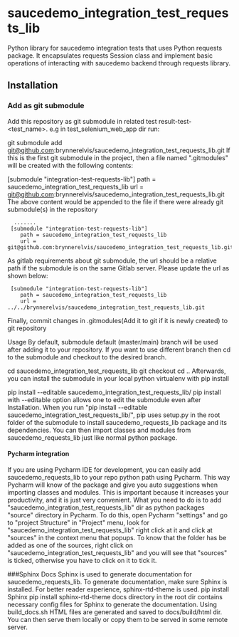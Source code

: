 # saucedemo_integration_test_requests_lib

Python library for saucedemo integration tests that uses Python requests package. It encapsulates requests Session class and implement
basic operations of interacting with saucedemo backend through requests library.


## Installation 

### Add as git submodule
Add this repository as git submodule in related test result-test-<test_name>. e.g in test_selenium_web_app dir run:

git submodule add git@github.com:brynnerelvis/saucedemo_integration_test_requests_lib.git
If this is the first git submodule in the project, then a file named ".gitmodules" will be created with the following contents:

[submodule "integration-test-requests-lib"]
    path = saucedemo_integration_test_requests_lib
    url =  git@github.com:brynnerelvis/saucedemo_integration_test_requests_lib.git
The above content would be appended to the file if there were already git submodule(s) in the repository

      .......
     [submodule "integration-test-requests-lib"]
        path = saucedemo_integration_test_requests_lib
        url =  git@github.com:brynnerelvis/saucedemo_integration_test_requests_lib.git
As gitlab requirements about git submodule, the url should be a relative path if the submodule is on the same Gitlab server.
Please update the url as shown below:

     [submodule "integration-test-requests-lib"]
        path = saucedemo_integration_test_requests_lib
        url =  ../../brynnerelvis/saucedemo_integration_test_requests_lib.git
Finally, commit changes  in .gitmodules(Add it to git if it is newly created) to git repository

Usage
By default, submodule default (master/main) branch will be used  after adding it to your repository. If you want to use different branch
then cd to the submodule and checkout to the desired branch.

 cd saucedemo_integration_test_requests_lib
 git checkout <branch>
 cd ..
Afterwards, you can install the submodule in your local python virtualenv with pip install

pip install --editable saucedemo_integration_test_requests_lib/
pip install with --editable option allows one to edit the submodule even after Installation.
When you run "pip install --editable saucedemo_integration_test_requests_lib/", pip uses setup.py in the root folder of the
submodule to install saucedemo_requests_lib package and its dependencies. You can then import classes and modules from
saucedemo_requests_lib just like normal python package.

#### Pycharm integration
If you are using Pycharm IDE for development, you can easily add saucedemo_requests_lib to your repo python path using Pycharm. This way
Pycharm will know of the package and give you auto suggestions when importing classes and modules. This is important because it increases your
productivity, and it is just very convenient.
What you need to do is to add "saucedemo_integration_test_requests_lib" dir as python packages "source" directory in Pycharm.
To do this, open Pycharm "settings" and go to "project Structure" in "Project" menu, look for "saucedemo_integration_test_requests_lib"
right click at it and click  at "sources" in the context menu that popups. To know that the folder has be added as one of the sources,
right click on "saucedemo_integration_test_requests_lib" and you will see that "sources" is ticked, otherwise you have to click on it to tick it.

###Sphinx Docs
Sphinx is used to generate documentation for saucedemo_requests_lib. To generate documentation, make sure Sphinx is installed.
For better reader experience, sphinx-rtd-theme is used.
pip install Sphinx
pip install sphinx-rtd-theme
docs directory in the root dir contains necessary config files for Sphinx to generate the documentation.
Using build_docs.sh HTML files are generated and saved to docs/build/html dir. You can then serve them locally or
copy them to be served in some remote server.
